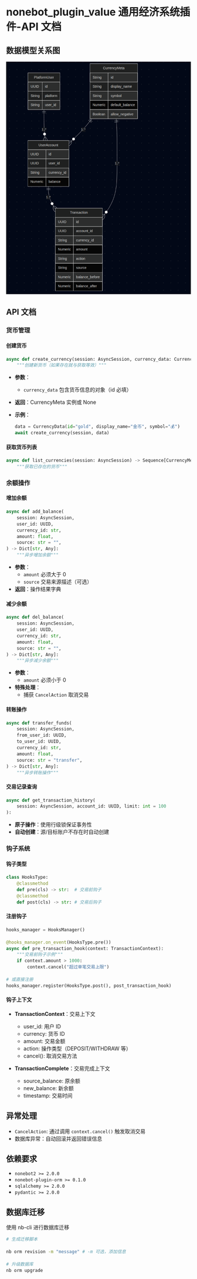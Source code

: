 # nonebot_plugin_value 通用经济系统插件-API 文档

## 数据模型关系图

![结构图](image.png)

## API 文档

### 货币管理

#### 创建货币

```python
async def create_currency(session: AsyncSession, currency_data: CurrencyData) -> CurrencyMeta | None:
    """创建新货币（如果存在就与获取等效）"""
```

- **参数**：
  - `currency_data` 包含货币信息的对象（id 必填）
- **返回**：CurrencyMeta 实例或 None
- **示例**：

  ```python
  data = CurrencyData(id="gold", display_name="金币", symbol="💰")
  await create_currency(session, data)
  ```

#### 获取货币列表

```python
async def list_currencies(session: AsyncSession) -> Sequence[CurrencyMeta]:
    """获取已存在的货币"""
```

### 余额操作

#### 增加余额

```python
async def add_balance(
    session: AsyncSession,
    user_id: UUID,
    currency_id: str,
    amount: float,
    source: str = "",
) -> Dict[str, Any]:
    """异步增加余额"""
```

- **参数**：
  - `amount` 必须大于 0
  - `source` 交易来源描述（可选）
- **返回**：操作结果字典

#### 减少余额

```python
async def del_balance(
    session: AsyncSession,
    user_id: UUID,
    currency_id: str,
    amount: float,
    source: str = "",
) -> Dict[str, Any]:
    """异步减少余额"""
```

- **参数**：
  - `amount` 必须小于 0
- **特殊处理**：
  - 捕获 `CancelAction` 取消交易

#### 转账操作

```python
async def transfer_funds(
    session: AsyncSession,
    from_user_id: UUID,
    to_user_id: UUID,
    currency_id: str,
    amount: float,
    source: str = "transfer",
) -> Dict[str, Any]:
    """异步转账操作"""
```

#### 交易记录查询

```python
async def get_transaction_history(
    session: AsyncSession, account_id: UUID, limit: int = 100
):
```

- **原子操作**：使用行级锁保证事务性
- **自动创建**：源/目标账户不存在时自动创建

### 钩子系统

#### 钩子类型

```python
class HooksType:
    @classmethod
    def pre(cls) -> str:  # 交易前钩子
    @classmethod
    def post(cls) -> str: # 交易后钩子
```

#### 注册钩子

```python
hooks_manager = HooksManager()

@hooks_manager.on_event(HooksType.pre())
async def pre_transaction_hook(context: TransactionContext):
    """交易前钩子示例"""
    if context.amount > 1000:
        context.cancel("超过单笔交易上限")

# 或直接注册
hooks_manager.register(HooksType.post(), post_transaction_hook)
```

#### 钩子上下文

- **TransactionContext**：交易上下文

  - user_id: 用户 ID
  - currency: 货币 ID
  - amount: 交易金额
  - action: 操作类型（DEPOSIT/WITHDRAW 等）
  - cancel(): 取消交易方法

- **TransactionComplete**：交易完成上下文
  - source_balance: 原余额
  - new_balance: 新余额
  - timestamp: 交易时间

## 异常处理

- `CancelAction`: 通过调用 `context.cancel()` 触发取消交易
- 数据库异常：自动回滚并返回错误信息

## 依赖要求

- `nonebot2 >= 2.0.0`
- `nonebot-plugin-orm >= 0.1.0`
- `sqlalchemy >= 2.0.0`
- `pydantic >= 2.0.0`

## 数据库迁移

使用 nb-cli 进行数据库迁移

```bash
# 生成迁移脚本

nb orm revision -m "message" # -m 可选，添加信息

# 升级数据库
nb orm upgrade

```
